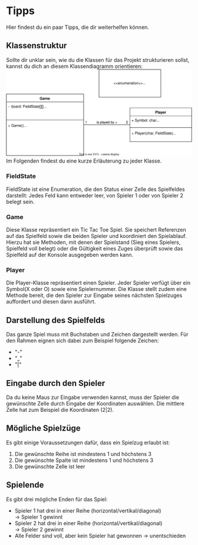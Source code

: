 # Tipps
Hier findest du ein paar Tipps, die dir weiterhelfen können. 

## Klassenstruktur
Sollte dir unklar sein, wie du die Klassen für das Projekt strukturieren sollst, kannst du dich an diesem Klassendiagramm orientieren:
![Klassendiagram](</Class Diagram.svg>)
Im Folgenden findest du eine kurze Erläuterung zu jeder Klasse.
### FieldState
FieldState ist eine Enumeration, die den Status einer Zelle des Spielfeldes darstellt: Jedes Feld kann entweder leer, von Spieler 1 oder von Spieler 2 belegt sein.

### Game
Diese Klasse repräsentiert ein Tic Tac Toe Spiel. Sie speichert Referenzen auf das Spielfeld sowie die beiden Spieler und koordiniert den Spielablauf. Hierzu hat sie Methoden, mit denen der Spielstand (Sieg eines Spielers, Spielfeld voll belegt) oder die Gültigkeit eines Zuges überprüft sowie das Spielfeld auf der Konsole ausgegeben werden kann.

### Player
Die Player-Klasse repräsentiert einen Spieler. Jeder Spieler verfügt über ein Symbol(X oder O) sowie eine Spielernummer. Die Klasse stellt zudem eine Methode bereit, die den Spieler zur Eingabe seines nächsten Spielzuges auffordert und diesen dann ausführt.

## Darstellung des Spielfelds
Das ganze Spiel muss mit Buchstaben und Zeichen dargestellt werden. Für den Rahmen eignen sich dabei zum Beispiel folgende Zeichen:
- "-"
- "_"
- "|"

## Eingabe durch den Spieler
Da du keine Maus zur Eingabe verwenden kannst, muss der Spieler die gewünschte Zelle durch Eingabe der Koordinaten auswählen. Die mittlere Zelle hat zum Beispiel die Koordinaten (2|2).

## Mögliche Spielzüge
Es gibt einige Voraussetzungen dafür, dass ein Spielzug erlaubt ist:
1. Die gewünschte Reihe ist mindestens 1 und höchstens 3
2. Die gewünschte Spalte ist mindestens 1 und höchstens 3
3. Die gewünschte Zelle ist leer

## Spielende
Es gibt drei mögliche Enden für das Spiel:
- Spieler 1 hat drei in einer Reihe (horizontal/vertikal/diagonal)  
    -> Spieler 1 gewinnt
- Spieler 2 hat drei in einer Reihe (horizontal/vertikal/diagonal)  
    -> Spieler 2 gewinnt
- Alle Felder sind voll, aber kein Spieler hat gewonnen
    -> unentschieden